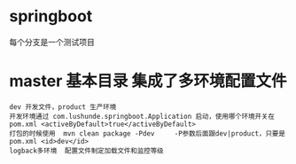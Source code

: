 # springboot
每个分支是一个测试项目

# master 基本目录   集成了多环境配置文件
	dev 开发文件，product 生产环境
	开发环境通过 com.lushunde.springboot.Application 启动，使用哪个环境开关在pom.xml <activeByDefault>true</activeByDefault>
	打包的时候使用  mvn clean package -Pdev     -P参数后面跟dev|product，只要是pom.xml <id>dev</id>
	logback多环境  配置文件制定加载文件和监控等级